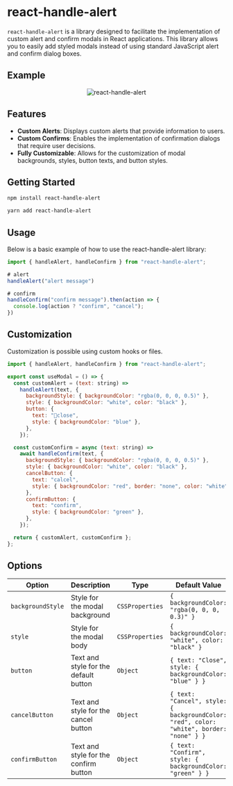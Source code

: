 # react-handle-alert

`react-handle-alert` is a library designed to facilitate the implementation of custom alert and confirm modals in React applications. This library allows you to easily add styled modals instead of using standard JavaScript alert and confirm dialog boxes.

## Example
<div align="center">
  
  ![react-handle-alert](https://github.com/ryxxn/react-handle-alert/assets/88328436/08da28ff-d058-48eb-b6b6-52b5951ba18d)
  
</div>


## Features

- **Custom Alerts**: Displays custom alerts that provide information to users.
- **Custom Confirms**: Enables the implementation of confirmation dialogs that require user decisions.
- **Fully Customizable**: Allows for the customization of modal backgrounds, styles, button texts, and button styles.

## Getting Started

```bash
npm install react-handle-alert

yarn add react-handle-alert
```

## Usage
Below is a basic example of how to use the react-handle-alert library:

```javascript
import { handleAlert, handleConfirm } from "react-handle-alert";

# alert
handleAlert("alert message")

# confirm
handleConfirm("confirm message").then(action => {
  console.log(action ? "confirm", "cancel");
})
```

## Customization
Customization is possible using custom hooks or files.

```javascript
import { handleAlert, handleConfirm } from "react-handle-alert";

export const useModal = () => {
  const customAlert = (text: string) =>
    handleAlert(text, {
      backgroundStyle: { backgroundColor: "rgba(0, 0, 0, 0.5)" },
      style: { backgroundColor: "white", color: "black" },
      button: {
        text: "close",
        style: { backgroundColor: "blue" },
      },
    });

  const customConfirm = async (text: string) =>
    await handleConfirm(text, {
      backgroundStyle: { backgroundColor: "rgba(0, 0, 0, 0.5)" },
      style: { backgroundColor: "white", color: "black" },
      cancelButton: {
        text: "calcel",
        style: { backgroundColor: "red", border: "none", color: "white" },
      },
      confirmButton: {
        text: "confirm",
        style: { backgroundColor: "green" },
      },
    });

  return { customAlert, customConfirm };
};

```

## Options

| Option           | Description                           | Type             | Default Value                                               |
|------------------|---------------------------------------|------------------|-------------------------------------------------------------|
| `backgroundStyle`| Style for the modal background        | `CSSProperties`  | `{ backgroundColor: "rgba(0, 0, 0, 0.3)" }`                 |
| `style`          | Style for the modal body              | `CSSProperties`  | `{ backgroundColor: "white", color: "black" }`              |
| `button`         | Text and style for the default button | `Object`         | `{ text: "Close", style: { backgroundColor: "blue" } }`     |
| `cancelButton`   | Text and style for the cancel button  | `Object`         | `{ text: "Cancel", style: { backgroundColor: "red", color: "white", border: "none" } }` |
| `confirmButton`  | Text and style for the confirm button | `Object`         | `{ text: "Confirm", style: { backgroundColor: "green" } }`  |

